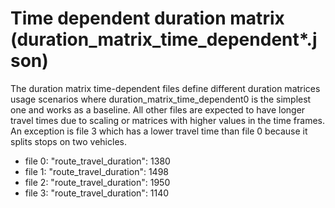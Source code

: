 # Time dependent duration matrix (duration_matrix_time_dependent*.json)

The duration matrix time-dependent files define different duration matrices
usage scenarios where duration_matrix_time_dependent0 is the simplest one and
works as a baseline.
All other files are expected to have longer travel times due to scaling or matrices
with higher values in the time frames. An exception is file 3 which has a lower
travel time than file 0 because it splits stops on two vehicles.

* file 0: "route_travel_duration": 1380
* file 1: "route_travel_duration": 1498
* file 2: "route_travel_duration": 1950
* file 3: "route_travel_duration": 1140
